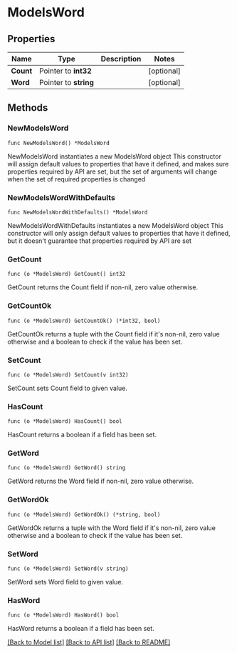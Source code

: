 # ModelsWord

## Properties

Name | Type | Description | Notes
------------ | ------------- | ------------- | -------------
**Count** | Pointer to **int32** |  | [optional] 
**Word** | Pointer to **string** |  | [optional] 

## Methods

### NewModelsWord

`func NewModelsWord() *ModelsWord`

NewModelsWord instantiates a new ModelsWord object
This constructor will assign default values to properties that have it defined,
and makes sure properties required by API are set, but the set of arguments
will change when the set of required properties is changed

### NewModelsWordWithDefaults

`func NewModelsWordWithDefaults() *ModelsWord`

NewModelsWordWithDefaults instantiates a new ModelsWord object
This constructor will only assign default values to properties that have it defined,
but it doesn't guarantee that properties required by API are set

### GetCount

`func (o *ModelsWord) GetCount() int32`

GetCount returns the Count field if non-nil, zero value otherwise.

### GetCountOk

`func (o *ModelsWord) GetCountOk() (*int32, bool)`

GetCountOk returns a tuple with the Count field if it's non-nil, zero value otherwise
and a boolean to check if the value has been set.

### SetCount

`func (o *ModelsWord) SetCount(v int32)`

SetCount sets Count field to given value.

### HasCount

`func (o *ModelsWord) HasCount() bool`

HasCount returns a boolean if a field has been set.

### GetWord

`func (o *ModelsWord) GetWord() string`

GetWord returns the Word field if non-nil, zero value otherwise.

### GetWordOk

`func (o *ModelsWord) GetWordOk() (*string, bool)`

GetWordOk returns a tuple with the Word field if it's non-nil, zero value otherwise
and a boolean to check if the value has been set.

### SetWord

`func (o *ModelsWord) SetWord(v string)`

SetWord sets Word field to given value.

### HasWord

`func (o *ModelsWord) HasWord() bool`

HasWord returns a boolean if a field has been set.


[[Back to Model list]](../README.md#documentation-for-models) [[Back to API list]](../README.md#documentation-for-api-endpoints) [[Back to README]](../README.md)


